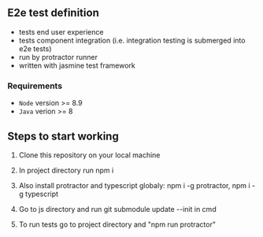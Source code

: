 E2e test definition
------------------

* tests end user experience
* tests component integration (i.e. integration testing is submerged into e2e tests)
* run by protractor runner
* written with jasmine test framework


### Requirements
 * `Node` version >= 8.9
 * `Java` verion >= 8


Steps to start working
-------------

1. Clone this repository on your local machine

2. In project directory run npm i

3. Also install protractor and typescript globaly: npm i -g protractor, npm i -g typescript

5. Go to js directory and run git submodule update --init in cmd

6. To run tests go to project directory and "npm run protractor"



